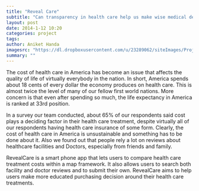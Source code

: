 ```yaml
---
title: "Reveal Care"
subtitle: "Can transparency in health care help us make wise medical decisions?"
layout: post
date: 2014-1-12 10:20
categories: project
tags:
author: Aniket Handa
imagesrc: "https://dl.dropboxusercontent.com/u/23289062/siteImages/Projects/BodyData/revealcare.png"
summary: ""
---
```


The cost of health care in America has become an issue that affects the quality of life
of virtually everybody in the nation. In short, America spends about 18 cents of every dollar the economy produces on health care. This is almost twice the level of many of our fellow first world nations. More concern is that even after spending so much, the life expectancy in America is ranked at 33rd position.

In a survey our team conducted, about 65% of our respondents said cost plays a deciding factor in their health care treatment, despite virtually all of our respondents having health care insurance of some form. Clearly, the cost of health care in America is unsustainable and something has to be done about it. Also we found out that people rely a lot on reviews about healthcare facilities and Doctors, especially from friends and family.

RevealCare is a smart phone app that lets users to compare health care treatment costs within a map framework. It also allows users to search both facility and doctor reviews and to submit their own. RevealCare aims to help users make more educated purchasing decision around their health care treatments.